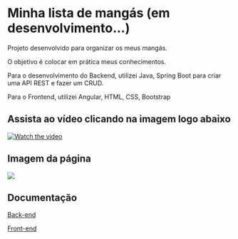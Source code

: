 # Minha lista de mangás (em desenvolvimento...)

Projeto desenvolvido para organizar os meus mangás.

O objetivo é colocar em prática meus conhecimentos.

Para o desenvolvimento do Backend, utilizei Java, Spring Boot para criar uma API REST e fazer um CRUD.

Para o Frontend, utilizei Angular, HTML, CSS, Bootstrap
## Assista ao vídeo clicando na imagem logo abaixo

[![Watch the video](https://i.imgur.com/StBlP45.png)](https://youtu.be/B9QqAcCkDWs)

## Imagem da página

<img src= 'https://i.imgur.com/StBlP45.png' >

## Documentação

 [Back-end](https://github.com/CarlaCarvaLima/Minha-lista-mangas/blob/main/Documenta%C3%A7%C3%A3o%20Back-End.md)
 
 [Front-end](https://carlacarvalima.github.io/Documentacao-front-mangas/)
